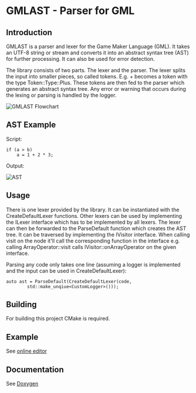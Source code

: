 # GMLAST - Parser for GML
## Introduction

GMLAST is a parser and lexer for the Game Maker Language (GML). It takes an
UTF-8 string or stream and converts it into an abstract syntax tree (AST) for
further processing. It can also be used for error detection.

The library consists of two parts. The lexer and the parser. The lexer splits
the input into smaller pieces, so called tokens. E.g. + becomes a token with
the type Token::Type::Plus. These tokens are then fed to the parser which
generates an abstract syntax tree. Any error or warning that occurs during the
lexing or parsing is handled by the logger.

![GMLAST Flowchart](https://www.preinfalk.co.at/projects/GMLAST/dot_GMLAST.svg)

## AST Example

Script: 
```
if (a > b)
	a = 1 + 2 * 3;
```
Output:

![AST](https://www.preinfalk.co.at/projects/GMLAST/dot_AST.svg)

## Usage

There is one lexer provided by the library. It can be instantiated with the
CreateDefaultLexer functions. Other lexers can be used by implementing the
ILexer interface which has to be implemented by all lexers. The lexer can then
be forwarded to the ParseDefault function which creates the AST tree. It can be
traversed by implementing the IVisitor interface. When calling visit on the
node it'll call the corresponding function in the interface e.g. calling
ArrayOperator::visit calls IVisitor::onArrayOperator on the given interface.

Parsing any code only takes one line (assuming a logger is implemented and the
input can be used in CreateDefaultLexer):
```
auto ast = ParseDefault(CreateDefaultLexer(code,
		std::make_unqiue<CustomLogger>()));
```

## Building
For building this project CMake is required.

## Example
See [online editor](https://www.preinfalk.co.at/projects/GMLAST/example/)

## Documentation
See [Doxygen](https://www.preinfalk.co.at/projects/GMLAST/)
